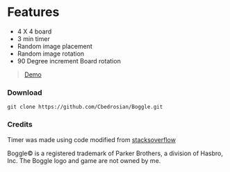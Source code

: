 # Features
* 4 X 4 board
* 3 min timer
* Random image placement  
* Random image rotation
* 90 Degree increment Board rotation

> [Demo](https://intersectingart.xyz/boggle/boggle.html)

### Download
```
git clone https://github.com/Cbedrosian/Boggle.git
```

### Credits

Timer was made using code modified from [stacksoverflow](https://stackoverflow.com/questions/41035992/jquery-countdown-timer-for-minutes-and-seconds)

Boggle© is a registered trademark of Parker Brothers, a division of Hasbro, Inc. The Boggle logo and game are not owned by me.


